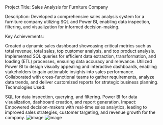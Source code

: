 Project Title: Sales Analysis for Furniture Company


Description: Developed a comprehensive sales analysis system for a furniture company utilizing SQL and Power BI, enabling data inspection, filtering, and visualization for informed decision-making.

Key Achievements:

Created a dynamic sales dashboard showcasing critical metrics such as total revenue, total sales, top customer analysis, and top product analysis.
Implemented SQL queries for efficient data extraction, transformation, and loading (ETL) processes, ensuring data accuracy and relevance.
Utilized Power BI to design visually appealing and interactive dashboards, enabling stakeholders to gain actionable insights into sales performance.
Collaborated with cross-functional teams to gather requirements, analyze data trends, and deliver customized reports for strategic business planning.
Technologies Used:

SQL for data inspection, querying, and filtering.
Power BI for data visualization, dashboard creation, and report generation.
Impact: Empowered decision-makers with real-time sales analytics, leading to improved sales strategies, customer targeting, and revenue growth for the company.
![image](https://github.com/akshat598/Power-BI-Project/assets/97584314/9ca4b611-fbf0-42a5-aeb8-a1ad01746c98)
![image](https://github.com/akshat598/Power-BI-Project/assets/97584314/120112ea-48b0-4039-99cb-cebcba3e425a)


